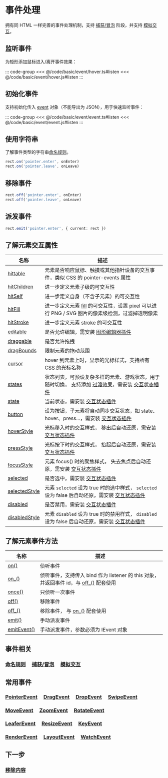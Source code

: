 # 事件处理

拥有同 HTML 一样完善的事件处理机制，支持 [捕获/冒泡](/reference/event/flow.md) 阶段，并支持 [模拟交互](/reference/event/simulation.md)。

## 监听事件

为矩形添加鼠标进入/离开事件效果：

::: code-group
<<< @/code/basic/event/hover.ts#listen
<<< @/code/basic/event/hover.js#listen
:::

## 初始化事件

支持初始化传入 [event](/reference/property/on.md) 对象（不能导出为 JSON），用于快速监听事件：

::: code-group
<<< @/code/basic/event/event.ts#listen
<<< @/code/basic/event/event.js#listen
:::

## 使用字符串

了解事件类型的字符串[命名规则](/reference/event/name.md)。

```ts
rect.on('pointer.enter', onEnter)
rect.on('pointer.leave', onLeave)
```

## 移除事件

```ts
rect.off('pointer.enter', onEnter)
rect.off('pointer.leave', onLeave)
```

## 派发事件

```ts
rect.emit('pointer.enter', { current: rect })
```

## 了解元素交互属性

| 名称                                                                              | 描述                                                                                                                                                              |
| --------------------------------------------------------------------------------- | ----------------------------------------------------------------------------------------------------------------------------------------------------------------- |
| [hittable](/reference/property/hit.md)                                               | 元素是否响应鼠标、触摸或其他指针设备的交互事件，类似 CSS 的 pointer-events 属性                                                                                   |
| [hitChildren](/reference/property/hitChildren.md)                                    | 进一步定义元素子级的可交互性                                                                                                                                      |
| [hitSelf](/reference/property/hitSelf.md)                                            | 进一步定义自身（不含子元素）的可交互性                                                                                                                            |
| [hitFill](/reference/property/hitFill.md)                                            | 进一步定义元素 [fill](/reference/property/fill.md) 的可交互性，设置 pixel 可以进行 PNG / SVG 图片的像素级检测，过滤掉透明像素                                     |
| [hitStroke](/reference/property/hitStroke.md)                                        | 进一步定义元素 [stroke](/reference/property/stroke.md) 的可交互性                                                                                                 |
| [editable](/reference/property/editable.md)                                          | 是否允许编辑，需安装 [图形编辑器插件](/plugin/in/editor/index.md)                                                                                                         |
| [draggable](/reference/property/draggable.md)                                        | 是否允许拖拽                                                                                                                                                      |
| [dragBounds](/reference/property/dragBounds.md)                                   | 限制元素的拖动范围                                                                                                                                                |
| [cursor](/reference/property/cursor.md)                                              | hover 到元素上时，显示的光标样式，支持所有 [CSS 的光标名称](https://developer.mozilla.org/zh-CN/docs/Web/CSS/cursor)                                              |
| [states](/reference/property/state/state.md#states-istates)                       | 状态列表，可预设复杂多样的元素、游戏状态，用于随时切换， 支持添加 [过渡效果](/reference/property/transition.md)，需安装 [交互状态插件](/plugin/in/state/index.md) |
| [state](/reference/property/state/state.md#state-string)                          | 当前状态，需安装 [交互状态插件](/plugin/in/state/index.md)                                                                                                        |
| [button](/reference/property/state/state.md#button-boolean)                       | 设为按钮，子元素将自动同步交互状态，如 state、hover、press...，需安装 [交互状态插件](/plugin/in/state/index.md)                                                   |
| [hoverStyle](/reference/property/state/hover.md#hoverstyle-iuiinputdata)          | 光标移入时的交互样式， 移出后自动还原，需安装 [交互状态插件](/plugin/in/state/index.md)                                                                           |
| [pressStyle](/reference/property/state/press.md#pressstyle-iuiinputdata)          | 光标按下时的交互样式， 抬起后自动还原，需安装 [交互状态插件](/plugin/in/state/index.md)                                                                           |
| [focusStyle](/reference/property/state/focus.md#focusstyle-iuiinputdata)          | 元素 focus() 时的聚焦样式， 失去焦点后自动还原，需安装 [交互状态插件](/plugin/in/state/index.md)                                                                  |
| [selected](/reference/property/state/selected.md#selected-boolean)                | 是否选中，需安装 [交互状态插件](/plugin/in/state/index.md)                                                                                                        |
| [selectedStyle](/reference/property/state/selected.md#selectedstyle-iuiinputdata) | 元素 `selected` 设为 true 时的选中样式， `selected` 设为 false 后自动还原，需安装 [交互状态插件](/plugin/in/state/index.md)                                       |
| [disabled](/reference/property/state/disabled.md#disabled-boolean)                | 是否禁用，需安装 [交互状态插件](/plugin/in/state/index.md)                                                                                                        |
| [disabledStyle](/reference/property/state/disabled.md#disabledstyle-iuiinputdata) | 元素 `disabled` 设为 true 时的禁用样式， `disabled` 设为 false 后自动还原，需安装 [交互状态插件](/plugin/in/state/index.md)                                       |

## 了解元素事件方法

| 名称                                                                                                                              | 描述                                                                                                                     |
| --------------------------------------------------------------------------------------------------------------------------------- | ------------------------------------------------------------------------------------------------------------------------ |
| [on()](/reference/property/on.md#on-type-string-string-listener-ieventlistener-options-ieventoption)                                 | 侦听事件                                                                                                                 |
| [on\_()](/reference/property/on.md#on-type-string-string-listener-ieventlistener-bind-iobject-options-ieventoption-ieventlistenerid) | 侦听事件，支持传入 bind 作为 listener 的 this 对象，并返回事件 id，与 [off\_()](/reference/property/off.md#off) 配套使用 |
| [once()](/reference/property/on.md#once-type-string-string-listener-ieventlistener-capture-boolean)                                  | 只侦听一次事件                                                                                                           |
| [off()](/reference/property/off.md)                                                                                                  | 移除事件                                                                                                                 |
| [off\_()](/reference/property/off.md)                                                                                                | 移除事件， 与 [on\_()](/reference/property/on.md#on_) 配套使用                                                           |
| [emit()](/reference/property/emit.md)                                                                                                | 手动派发事件                                                                                                             |
| [emitEvent()](/reference/property/emit.md)                                                                                           | 手动派发事件，参数必须为 IEvent 对象                                                                                     |

## 事件相关

### [命名规则](/reference/event/name.md) &nbsp; &nbsp; [捕获/冒泡](/reference/event/flow.md) &nbsp; &nbsp; [模拟交互](/reference/event/simulation.md)

## 常用事件

### [PointerEvent](/reference/event/ui/Pointer.md) &nbsp; &nbsp; [DragEvent](/reference/event/ui/Drag.md) &nbsp; &nbsp; [DropEvent](/reference/event/ui/Drop.md) &nbsp; &nbsp; [SwipeEvent](/reference/event/ui/Swipe.md)

### [MoveEvent](/reference/event/ui/Move.md) &nbsp; &nbsp; [ZoomEvent](/reference/event/ui/Zoom.md) &nbsp; &nbsp; [RotateEvent](/reference/event/ui/Rotate.md)

### [LeaferEvent](/reference/event/basic/Leafer.md) &nbsp; &nbsp; [ResizeEvent](/reference/event/basic/Resize.md) &nbsp; &nbsp; [KeyEvent](/reference/event/ui/Key.md)

### [RenderEvent](/reference/event/basic/Render.md) &nbsp; &nbsp; [LayoutEvent](/reference/event/basic/Layout.md) &nbsp; &nbsp; [WatchEvent](/reference/event/basic/Watch.md) &nbsp; &nbsp;

## 下一步

### [移除内容](/guide/basic/remove.md)
